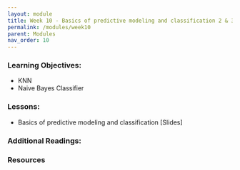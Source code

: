 ```yaml
---
layout: module
title: Week 10 - Basics of predictive modeling and classification 2 & 3
permalink: /modules/week10
parent: Modules
nav_order: 10
---
```


### Learning Objectives:
* KNN
* Naive Bayes Classifier

### Lessons:
* Basics of predictive modeling and classification [Slides]


### Additional Readings:


### Resources
